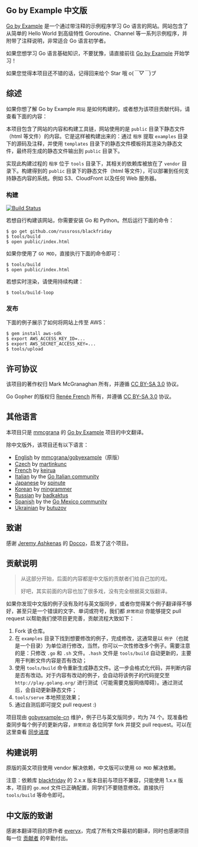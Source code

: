 ## Go by Example 中文版

[Go by Example](https://gobyexample-cn.github.io/) 是一个通过带注释的示例程序学习 Go 语言的网站。网站包含了从简单的 Hello World 到高级特性 Goroutine、Channel 等一系列示例程序，并附带了注释说明，非常适合 Go 语言初学者。

如果您想学习 Go 语言基础知识，不要犹豫，请直接前往 [Go by Example](https://gobyexample-cn.github.io/) 开始学习！

如果您觉得本项目还不错的话，记得回来给个 Star 哦 o(*￣▽￣*)ブ

## 综述

如果你想了解 Go by Example `网站` 是如何构建的，或者想为该项目贡献代码，请查看下面的内容：

本项目包含了网站的内容和构建工具链，网站使用的是 `public` 目录下静态文件（html 等文件）的内容。它是这样被构建出来的：通过 `程序` 提取 `examples` 目录下的源码及注释，并使用 `templates` 目录下的静态文件模板将其渲染为静态文件，最终将生成的静态文件输出到 `public` 目录下。

实现此构建过程的 `程序` 位于 `tools` 目录下，其相关的依赖库被放在了 `vendor` 目录下。构建得到的 `public` 目录下的静态文件（html 等文件），可以部署到任何支持静态内容的系统。例如 S3、CloudFront 以及任何 Web 服务器。

### 构建

[![Build Status](https://travis-ci.com/mmcgrana/gobyexample.svg "Travis CI status")](https://travis-ci.com/mmcgrana/gobyexample)

若想自行构建该网站，你需要安装 Go 和 Python。然后运行下面的命令：

```console
$ go get github.com/russross/blackfriday
$ tools/build
$ open public/index.html
```

如果你使用了 `GO MOD`，直接执行下面的命令即可：

```console
$ tools/build
$ open public/index.html
```

若想实时渲染，请使用持续构建：

```console
$ tools/build-loop
```

### 发布

下面的例子展示了如何将网站上传至 AWS：

```console
$ gem install aws-sdk
$ export AWS_ACCESS_KEY_ID=...
$ export AWS_SECRET_ACCESS_KEY=...
$ tools/upload
```

## 许可协议

该项目的著作权归 Mark McGranaghan 所有，并遵循 [CC BY-SA 3.0](http://creativecommons.org/licenses/by/3.0/) 协议。

Go Gopher 的版权归 [Renée French](http://reneefrench.blogspot.com/) 所有，并遵循 [CC BY-SA 3.0](http://creativecommons.org/licenses/by/3.0/) 协议。

## 其他语言

本项目只是 [mmcgrana](https://github.com/mmcgrana) 的 [Go by Example](https://github.com/mmcgrana/gobyexample) 项目的中文翻译。

除中文版外，该项目还有以下语言：

* [English](https://gobyexample.com) by [mmcgrana/gobyexample](https://github.com/mmcgrana/gobyexample)（原版）
* [Czech](http://gobyexamples.sweb.cz/) by [martinkunc](https://github.com/martinkunc/gobyexample-cz)
* [French](http://le-go-par-l-exemple.keiruaprod.fr) by [keirua](https://github.com/keirua/gobyexample)
* [Italian](http://gobyexample.it) by the [Go Italian community](https://github.com/golangit/gobyexample-it)
* [Japanese](http://spinute.org/go-by-example) by [spinute](https://github.com/spinute)
* [Korean](https://mingrammer.com/gobyexample/) by [mingrammer](https://github.com/mingrammer)
* [Russian](https://gobyexample.com.ru/) by [badkaktus](https://github.com/badkaktus)
* [Spanish](http://goconejemplos.com) by the [Go Mexico community](https://github.com/dabit/gobyexample)
* [Ukrainian](http://butuzov.github.io/gobyexample/) by [butuzov](https://github.com/butuzov/gobyexample)

## 致谢

感谢 [Jeremy Ashkenas](https://github.com/jashkenas) 的 [Docco](http://jashkenas.github.com/docco/)，启发了这个项目。

## 贡献说明

> 从这部分开始，后面的内容都是中文版的贡献者们给自己加的戏。
>
> 好吧，其实前面的内容也加了很多戏，没有完全根据英文版翻译。

如果你发现中文版的例子没有及时与英文版同步，或者你觉得某个例子翻译得不够好，甚至只是一个错误的文字、单词或符号，我们都 `非常欢迎` 你能够提交 pull request 以帮助我们使项目更完善，贡献流程大致如下：

1. Fork 该仓库。
1. 在 `examples` 目录下找到想要修改的例子，完成修改，这通常是以 `例子`（也就是一个目录）为单位进行修改，当然，你可以一次性修改多个例子。需要注意的是：只修改 `.go` 和 `.sh` 文件。`.hash` 文件是 `tools/build` 自动更新的，主要用于判断文件内容是否有改动；
1. 使用 `tools/build` 命令重新生成静态文件。这一步会格式化代码，并判断内容是否有改动。对于内容有改动的例子，会自动将该例子的代码提交至 `http://play.golang.org/` 进行测试（可能需要克服网络障碍）。通过测试后，会自动更新静态文件；
1. `tools/serve` 本地预览效果；
1. 通过自测后即可提交 pull request :)

项目现由 [gobyexample-cn](https://github.com/gobyexample-cn) 维护，例子已与英文版同步，均为 74 个。现准备检查同步每个例子的更新内容，`非常欢迎` 各位同学 fork 并提交 pull request。可以在这里查看 [同步进度](PROGRESS.md)

## 构建说明

原版的英文项目使用 vendor 解决依赖，中文版可以使用 `GO MOD` 解决依赖。

注意：依赖库 [blackfriday](https://github.com/russross/blackfriday) 的 2.x.x 版本目前与项目不兼容，只能使用 1.x.x 版本，项目的 `go.mod` 文件已正确配置，同学们不要随意修改。直接执行 `tools/build` 等命令即可。 

## 中文版的致谢

感谢本翻译项目的原作者 [everyx](https://github.com/everyx)，完成了所有文件最初的翻译，同时也感谢项目每一位 [贡献者](https://github.com/gobyexample-cn/gobyexample/graphs/contributors) 的辛勤付出。
